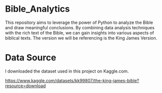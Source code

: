 # Bible_Analytics

This repository aims to leverage the power of Python to analyze the Bible and draw meaningful conclusions. By combining data analysis techniques with the rich text of the Bible, we can gain insights into various aspects of biblical texts. The version we will be referencing is the King James Version.

# Data Source

I downloaded the dataset used in this project on Kaggle.com.

https://www.kaggle.com/datasets/kk99807/the-king-james-bible?resource=download
